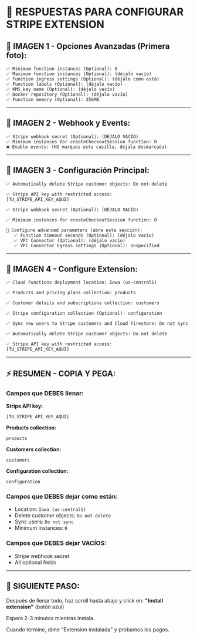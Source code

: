 # 📝 RESPUESTAS PARA CONFIGURAR STRIPE EXTENSION

## 🎯 **IMAGEN 1 - Opciones Avanzadas (Primera foto):**

```
✅ Minimum function instances (Optional): 0
✅ Maximum function instances (Optional): (déjalo vacío)
✅ Function ingress settings (Optional): (déjalo como está)
✅ Function labels (Optional): (déjalo vacío)
✅ KMS key name (Optional): (déjalo vacío)
✅ Docker repository (Optional): (déjalo vacío)
✅ Function memory (Optional): 256MB
```

---

## 🎯 **IMAGEN 2 - Webhook y Events:**

```
✅ Stripe webhook secret (Optional): (DÉJALO VACÍO)
✅ Minimum instances for createCheckoutSession function: 0
❌ Enable events: (NO marques esta casilla, déjala desmarcada)
```

---

## 🎯 **IMAGEN 3 - Configuración Principal:**

```
✅ Automatically delete Stripe customer objects: Do not delete

✅ Stripe API key with restricted access:
[TU_STRIPE_API_KEY_AQUI]

✅ Stripe webhook secret (Optional): (DÉJALO VACÍO)

✅ Minimum instances for createCheckoutSession function: 0

🔽 Configure advanced parameters (abre esta sección):
   ✅ Function timeout seconds (Optional): (déjalo vacío)
   ✅ VPC Connector (Optional): (déjalo vacío)
   ✅ VPC Connector Egress settings (Optional): Unspecified
```

---

## 🎯 **IMAGEN 4 - Configure Extension:**

```
✅ Cloud Functions deployment location: Iowa (us-central1)

✅ Products and pricing plans collection: products

✅ Customer details and subscriptions collection: customers

✅ Stripe configuration collection (Optional): configuration

✅ Sync new users to Stripe customers and Cloud Firestore: Do not sync

✅ Automatically delete Stripe customer objects: Do not delete

✅ Stripe API key with restricted access:
[TU_STRIPE_API_KEY_AQUI]
```

---

## ⚡ **RESUMEN - COPIA Y PEGA:**

### **Campos que DEBES llenar:**

**Stripe API key:**
```
[TU_STRIPE_API_KEY_AQUI]
```

**Products collection:**
```
products
```

**Customers collection:**
```
customers
```

**Configuration collection:**
```
configuration
```

### **Campos que DEBES dejar como están:**

- Location: `Iowa (us-central1)`
- Delete customer objects: `Do not delete`
- Sync users: `Do not sync`
- Minimum instances: `0`

### **Campos que DEBES dejar VACÍOS:**

- Stripe webhook secret
- All optional fields

---

## 🚀 **SIGUIENTE PASO:**

Después de llenar todo, haz scroll hasta abajo y click en:
**"Install extension"** (botón azul)

Espera 2-3 minutos mientras instala.

Cuando termine, dime "Extension instalada" y probamos los pagos.
